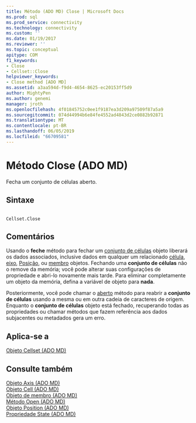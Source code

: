 ```yaml
---
title: Método (ADO MD) Close | Microsoft Docs
ms.prod: sql
ms.prod_service: connectivity
ms.technology: connectivity
ms.custom: ''
ms.date: 01/19/2017
ms.reviewer: ''
ms.topic: conceptual
apitype: COM
f1_keywords:
- Close
- Cellset::Close
helpviewer_keywords:
- Close method [ADO MD]
ms.assetid: a3aa594d-f9d4-4654-8625-ec20153ff5d9
author: MightyPen
ms.author: genemi
manager: jroth
ms.openlocfilehash: 4f01845752c0ee1f9187ea3d209a97509f87a5a9
ms.sourcegitcommit: 074d44994b6e84fe4552ad4843d2ce0882b92871
ms.translationtype: MT
ms.contentlocale: pt-BR
ms.lasthandoff: 06/05/2019
ms.locfileid: "66709581"
---
```

# <a name="close-method-ado-md"></a>Método Close (ADO MD)
Fecha um conjunto de células aberto.  
  
## <a name="syntax"></a>Sintaxe  
  
```  
  
Cellset.Close  
```  
  
## <a name="remarks"></a>Comentários  
 Usando o **feche** método para fechar um [conjunto de células](../../../ado/reference/ado-md-api/cellset-object-ado-md.md) objeto liberará os dados associados, inclusive dados em qualquer um relacionado [célula](../../../ado/reference/ado-md-api/cell-object-ado-md.md), [eixo](../../../ado/reference/ado-md-api/axis-object-ado-md.md), [Posição](../../../ado/reference/ado-md-api/position-object-ado-md.md), ou [membro](../../../ado/reference/ado-md-api/member-object-ado-md.md) objetos. Fechando uma **conjunto de células** não o remove da memória; você pode alterar suas configurações de propriedade e abri-lo novamente mais tarde. Para eliminar completamente um objeto da memória, defina a variável de objeto para **nada**.  
  
 Posteriormente, você pode chamar o [aberto](../../../ado/reference/ado-md-api/open-method-ado-md.md) método para reabrir a **conjunto de células** usando a mesma ou em outra cadeia de caracteres de origem. Enquanto o **conjunto de células** objeto está fechado, recuperando todas as propriedades ou chamar métodos que fazem referência aos dados subjacentes ou metadados gera um erro.  
  
## <a name="applies-to"></a>Aplica-se a  
 [Objeto Cellset (ADO MD)](../../../ado/reference/ado-md-api/cellset-object-ado-md.md)  
  
## <a name="see-also"></a>Consulte também  
 [Objeto Axis (ADO MD)](../../../ado/reference/ado-md-api/axis-object-ado-md.md)   
 [Objeto Cell (ADO MD)](../../../ado/reference/ado-md-api/cell-object-ado-md.md)   
 [Objeto de membro (ADO MD)](../../../ado/reference/ado-md-api/member-object-ado-md.md)   
 [Método Open (ADO MD)](../../../ado/reference/ado-md-api/open-method-ado-md.md)   
 [Objeto Position (ADO MD)](../../../ado/reference/ado-md-api/position-object-ado-md.md)   
 [Propriedade State (ADO MD)](../../../ado/reference/ado-md-api/state-property-ado-md.md)
